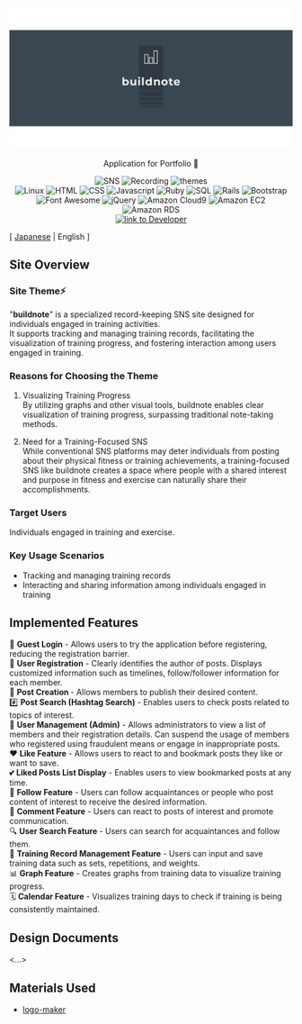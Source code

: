 <p align="center">
<img src="app/assets/images/buildnote/linkedin_banner_image_2.png" alt="buildnote">
</p>

<p align="center">
Application for Portfolio 💪
</p>

<p align="center">
<img src="https://img.shields.io/badge/SNS-ffd700" alt="SNS">
<img src="https://img.shields.io/badge/Recording-ffd700" alt="Recording">
<img src="https://img.shields.io/badge/themes-ffd700" alt="themes">
<br>
<img src="https://img.shields.io/badge/-Linux-6C6694.svg?logo=linux&style=flat" alt="Linux">
<img src="https://img.shields.io/badge/-HTML-333.svg?logo=html5&style=flat" alt="HTML">
<img src="https://img.shields.io/badge/-CSS-1572B6.svg?logo=css3&style=flat" alt="CSS">
<img src="https://img.shields.io/badge/Javascript-276DC3.svg?logo=javascript&style=flat" alt="Javascript">
<img src="https://img.shields.io/badge/-Ruby%203.1.2p20-CC342D.svg?logo=Ruby&style=flat" alt="Ruby">
<img src="https://img.shields.io/badge/SQL-4479A1" alt="SQL">
<img src="https://img.shields.io/badge/-Rails%206.1.7.3-CC0000.svg?logo=rubyonrails&style=flat" alt="Rails">
<img src="https://img.shields.io/badge/-Bootstrap-563D7C.svg?logo=bootstrap&style=flat" alt="Bootstrap">
<img src="https://img.shields.io/badge/-Font%20Awesome-fffafa.svg?logo=fontawesome&style=flat" alt="Font Awesome">
<img src="https://img.shields.io/badge/-jQuery-0769AD.svg?logo=jquery&style=flat" alt="jQuery">
<img src="https://img.shields.io/badge/Amazon%20Cloud9-blue" alt="Amazon Cloud9">
<img src="https://img.shields.io/badge/-Amazon%20EC2-ff4500.svg?logo=amazonec2&style=flat" alt="Amazon EC2">
<img src="https://img.shields.io/badge/-Amazon%20RDS-000080.svg?logo=amazonrds&style=flat" alt="Amazon RDS">
<br>
<a href="https://github.com/yusukeee811">
<img src="https://img.shields.io/badge/Created%20by-yusukeee811-blue?logo=github" alt="link to Developer">
</a>
</p>

[ [Japanese](README.md) | English ]
## Site Overview
### Site Theme⚡️
"<b>buildnote</b>" is a specialized record-keeping SNS site designed for individuals engaged in training activities. <br>
It supports tracking and managing training records, facilitating the visualization of training progress, and fostering interaction among users engaged in training.

### Reasons for Choosing the Theme
1. Visualizing Training Progress <br>
   By utilizing graphs and other visual tools, buildnote enables clear visualization of training progress, surpassing traditional note-taking methods. <br>

2. Need for a Training-Focused SNS<br>
   While conventional SNS platforms may deter individuals from posting about their physical fitness or training achievements, a training-focused SNS like buildnote creates a space where people with a shared interest and purpose in fitness and exercise can naturally share their accomplishments.

### Target Users
Individuals engaged in training and exercise.

### Key Usage Scenarios
- Tracking and managing training records
- Interacting and sharing information among individuals engaged in training

## Implemented Features
🚪 <b>Guest Login</b> - Allows users to try the application before registering, reducing the registration barrier. <br>
👥 <b>User Registration</b> - Clearly identifies the author of posts. Displays customized information such as timelines, follow/follower information for each member. <br>
📸 <b>Post Creation </b>- Allows members to publish their desired content. <br>
#️⃣ <b>Post Search (Hashtag Search)</b> - Enables users to check posts related to topics of interest. <br>
👑 <b>User Management (Admin)</b> - Allows administrators to view a list of members and their registration details. Can suspend the usage of members who registered using fraudulent means or engage in inappropriate posts. <br>
❤ <b>Like Feature</b> - Allows users to react to and bookmark posts they like or want to save. <br>
💕 <b>Liked Posts List Display</b> - Enables users to view bookmarked posts at any time. <br>
🤝 <b>Follow Feature</b> - Users can follow acquaintances or people who post content of interest to receive the desired information. <br>
💬 <b>Comment Feature</b> - Users can react to posts of interest and promote communication. <br>
🔍 <b>User Search Feature</b> - Users can search for acquaintances and follow them. <br>
📝 <b>Training Record Management Feature</b> - Users can input and save training data such as sets, repetitions, and weights. <br>
📊 <b>Graph Feature</b> - Creates graphs from training data to visualize training progress. <br>
🗓 <b>Calendar Feature</b> - Visualizes training days to check if training is being consistently maintained. <br>

## Design Documents
<...>

## Materials Used
- [logo-maker](https://www.shopify.com/jp/tools/logo-maker)